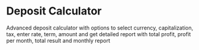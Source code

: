 # Deposit Calculator
Advanced deposit calculator with options to select currency, capitalization, tax, enter rate, term, amount and get detailed report with total profit, profit per month, total result and monthly report
